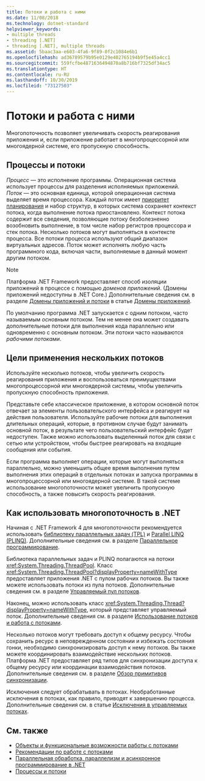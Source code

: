 ```yaml
---
title: Потоки и работа с ними
ms.date: 11/08/2018
ms.technology: dotnet-standard
helpviewer_keywords:
- multiple threads
- threading [.NET]
- threading [.NET], multiple threads
ms.assetid: 5baac3aa-e603-4fa6-9f89-0f2c1084e6b1
ms.openlocfilehash: ad36789579b95e0129e402765194b9f5e45a4cc1
ms.sourcegitcommit: 559fcfbe4871636494870a8b716bf7325df34ac5
ms.translationtype: HT
ms.contentlocale: ru-RU
ms.lasthandoff: 10/30/2019
ms.locfileid: "73127503"
---
```

# <a name="threads-and-threading"></a>Потоки и работа с ними

Многопоточность позволяет увеличивать скорость реагирования приложения и, если приложение работает в многопроцессорной или многоядерной системе, его пропускную способность.

## <a name="processes-and-threads"></a>Процессы и потоки

*Процесс* — это исполнение программы. Операционная система использует процессы для разделения исполняемых приложений. *Поток* — это основная единица, которой операционная система выделяет время процессора. Каждый поток имеет [приоритет планирования](scheduling-threads.md) и набор структур, в которых система сохраняет контекст потока, когда выполнение потока приостановлено. Контекст потока содержит все сведения, позволяющие потоку безболезненно возобновить выполнение, в том числе набор регистров процессора и стек потока. Несколько потоков могут выполняться в контексте процесса. Все потоки процесса используют общий диапазон виртуальных адресов. Поток может исполнять любую часть программного кода, включая части, выполняемые в данный момент другим потоком.

> [!NOTE]
> Платформа .NET Framework предоставляет способ изоляции приложений в процессе с помощью *доменов приложений*. (Домены приложений недоступны в .NET Core.) Дополнительные сведения см. в разделе [Домены приложений и потоки](../../framework/app-domains/application-domains.md#application-domains-and-threads) в статье [Домены приложений](../../framework/app-domains/application-domains.md).

По умолчанию программа .NET запускается с одним потоком, часто называемым *основным* потоком. Тем не менее она может создавать дополнительные потоки для выполнения кода параллельно или одновременно с основным потоком. Эти потоки часто называются *рабочими потоками*.

## <a name="when-to-use-multiple-threads"></a>Цели применения нескольких потоков

Используйте несколько потоков, чтобы увеличить скорость реагирования приложения и воспользоваться преимуществами многопроцессорной или многоядерной системы, чтобы увеличить пропускную способность приложения.

Представьте себе классическое приложение, в котором основной поток отвечает за элементы пользовательского интерфейса и реагирует на действия пользователя. Используйте рабочие потоки для выполнения длительных операций, которые, в противном случае будут занимать основной поток, в результате чего пользовательский интерфейс будет недоступен. Также можно использовать выделенный поток для связи с сетью или устройством, чтобы быстрее реагировать на входящие сообщения или события.

Если программа выполняет операции, которые могут выполняться параллельно, можно уменьшить общее время выполнения путем выполнения этих операций в отдельных потоках и запуска программы в многопроцессорной или многоядерной системе. В такой системе использование многопоточности может увеличить пропускную способность, а также повысить скорость реагирования.

## <a name="how-to-use-multithreading-in-net"></a>Как использовать многопоточность в .NET

Начиная с .NET Framework 4 для многопоточности рекомендуется использовать [библиотеку параллельных задач (TPL)](../parallel-programming/task-parallel-library-tpl.md) и [Parallel LINQ (PLINQ)](../parallel-programming/parallel-linq-plinq.md). Дополнительные сведения см. в разделе [Параллельное программирование](../parallel-programming/index.md).

Библиотека параллельных задач и PLINQ полагаются на потоки <xref:System.Threading.ThreadPool>. Класс <xref:System.Threading.ThreadPool?displayProperty=nameWithType> предоставляет приложения .NET с пулом рабочих потоков. Вы также можете использовать потоки из пула потоков. Дополнительные сведения см. в разделе [Управляемый пул потоков](the-managed-thread-pool.md).

Наконец, можно использовать класс <xref:System.Threading.Thread?displayProperty=nameWithType>, который представляет управляемый поток. Дополнительные сведения см. в разделе [Использование потоков и работа с потоками](using-threads-and-threading.md).

Несколько потоков могут требовать доступ к общему ресурсу. Чтобы сохранить ресурс в неповрежденном состоянии и избежать состояния гонки, необходимо синхронизировать доступ к нему потоков. Вы также можете координировать взаимодействие нескольких потоков. Платформа .NET предоставляет ряд типов для синхронизации доступа к общему ресурсу или координации взаимодействия потоков. Дополнительные сведения см. в разделе [Обзор примитивов синхронизации](overview-of-synchronization-primitives.md).

Исключения следует обрабатывать в потоках. Необработанные исключения в потоках, как правило, приводят к завершению процесса. Дополнительные сведения см. в статье [Исключения в управляемых потоках](exceptions-in-managed-threads.md).

## <a name="see-also"></a>См. также

- [Объекты и функциональные возможности работы с потоками](threading-objects-and-features.md)
- [Рекомендации по работе с потоками](managed-threading-best-practices.md)
- [Параллельная обработка, параллелизм и асинхронное программирование в .NET](../parallel-processing-and-concurrency.md)
- [Процессы и потоки](/windows/desktop/procthread/about-processes-and-threads)
